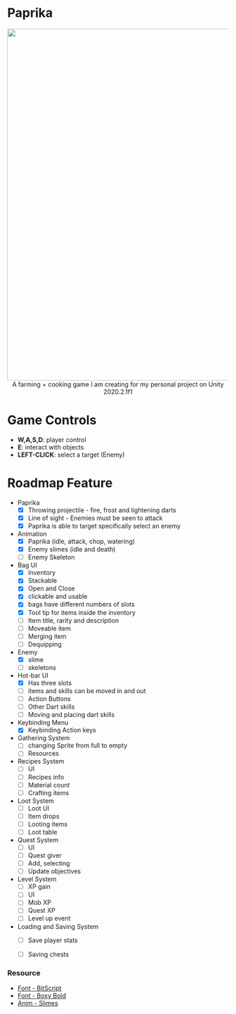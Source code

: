 # Paprika
<p align="center">
  <img width="800" src="https://media1.tenor.com/images/8f841f01f675e508290dc4f1af652af0/tenor.gif"><br>
    A farming + cooking game I am creating for my personal project on Unity 2020.2.1f1
</p>

# Game Controls
* **W,A,S,D**: player control
* **E**: interact with objects
* **LEFT-CLICK**: select a target (Enemy)


# Roadmap Feature

* Paprika
    - [x] Throwing projectile - fire, frost and lightening darts
    - [x] Line of sight - Enemies must be seen to attack
    - [x] Paprika is able to target specifically select an enemy

* Animation 
    - [x] Paprika (idle, attack, chop, watering)
    - [x] Enemy slimes (idle and death)
    - [ ] Enemy Skeleton

* Bag UI 
    - [x] Inventory
    - [x] Stackable 
    - [x] Open and Close 
    - [x] clickable and usable 
    - [x] bags have different numbers of slots
    - [x] Tool tip for items inside the inventory
    - [ ] Item  title, rarity and description
    - [ ] Moveable item
    - [ ] Merging item
    - [ ] Dequipping

* Enemy 
    - [x] slime
    - [ ] skeletons 

* Hot-bar UI 
    - [x] Has three slots
    - [ ] items and skills can be moved in and out
    - [ ] Action Buttons
    - [ ] Other Dart skills    
    - [ ] Moving and placing dart skills

* Keybinding Menu
    - [x] Keybinding Action keys

* Gathering System
    - [ ] changing Sprite from full to empty 
    - [ ] Resources

* Recipes System
    - [ ] UI 
    - [ ] Recipes info
    - [ ] Material count
    - [ ] Crafting items

* Loot System
    - [ ] Loot UI
    - [ ] Item drops
    - [ ] Looting items
    - [ ] Loot table

* Quest System
    - [ ] UI
    - [ ] Quest giver
    - [ ] Add, selecting 
    - [ ] Update objectives

* Level System
    - [ ] XP gain
    - [ ] UI
    - [ ] Mob XP
    - [ ] Quest XP
    - [ ] Level up event

* Loading and Saving System
    - [ ] Save player stats
    - [ ] Saving chests


### Resource
* [Font - BitScript](https://opengameart.org/content/bitscript-true-type-font)
* [Font - Boxy Bold](https://itch.store/assets/other/boxy-bold-font/)
* [Anim - Slimes](https://reff-sq.itch.io/slime-animations)

